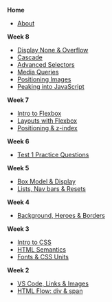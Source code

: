 **Home**
- [About](/)

<!-- - **Week 14**
- [CSS Frameworks](./wk14/css_frameworks.md)
- [JS OOP & Canvas](./wk14/jsOOP_canvas.md) -->

<!-- - **Week 13**
- [Events](./wk13/events.md)
- [DOM pt2](./wk13/DOM-manipulation_pt2.md) -->

<!-- - **Week 12**
- [Intro to JavaScript](./wk12/javascript_intro.md)
- [JS Operators & Coercion](./wk12/javascript_quirks.md) -->

<!-- - **Week 11**
- [HTML Forms](./wk11/forms.md)
- [The DOM](./wk11/dom.md) -->

<!-- - **Week 10**
- [Intro to CSS Grid](./wk9/grid.md)
- [Web Layouts with Grid](./wk9/layouts_grid.md)
- [Design Fundamentals](./wk9/design_fundamentals.md) -->

<!-- - **Week 9**
- [Optimization & Responsive Images](./wk10/responsive_images.md)
- [Audio, Video & SVG](./wk10/audio_video_svg.md) -->

<!-- - **Week 8**

- [Git & GitHub Primer](./wk8/git_github.md) -->

**Week 8**
- [Display None & Overflow](./wk8/displayNone-overflow.md)
- [Cascade](./wk8/cascade.md)
- [Advanced Selectors](./wk8/advanced_selectors.md)
- [Media Queries](./wk8/media_queries.md)
- [Positioning Images](./wk8/image-positioning.md)
- [Peaking into JavaScript](./wk8/peakingJS.md)

**Week 7**
- [Intro to Flexbox](./wk6/wk6_1_Flexbox.md)
- [Layouts with Flexbox](./wk6/wk6_2_Layouts_Flex.md)
- [Positioning & z-index](./wk5/positioning-zIndex.md)


**Week 6**
- [Test 1 Practice Questions](./wk6/Test1_Practice_Meghrig.md)

**Week 5**
- [Box Model & Display](./wk4/wk4_2_boxModel.md)
- [Lists, Nav bars & Resets](./wk5/wk5_1_lists_reset.md)

**Week 4**
- [Background, Heroes & Borders](./wk4/wk4_1_background_heroes_border.md)

**Week 3**
- [Intro to CSS](./wk3/wk03_Intro_CSS.md)
- [HTML Semantics](./wk3/wk3_2_HTML_Semantics.md)
- [Fonts & CSS Units](./wk/../wk3/wk3_3_text_units.md)

**Week 2**
- [VS Code, Links & Images](./wk2/wk2b_intro_html.md)
- [HTML Flow: div & span](./wk2/wk02_HTML_Flow_Containers.md)
